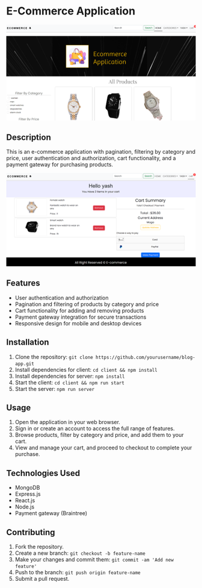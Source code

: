 # E-Commerce Application

![Home Page](/Images/e-commerce-landingpage.png)

## Description

This is an e-commerce application with pagination, filtering by category and price, user authentication and authorization, cart functionality, and a payment gateway for purchasing products.

![Cart Page](/Images/cart-page.png)

## Features

- User authentication and authorization
- Pagination and filtering of products by category and price
- Cart functionality for adding and removing products
- Payment gateway integration for secure transactions
- Responsive design for mobile and desktop devices

## Installation

1. Clone the repository: `git clone https://github.com/yourusername/blog-app.git`
2. Install dependencies for client: `cd client && npm install`
3. Install dependencies for server: `npm install`
4. Start the client: `cd client && npm run start`
5. Start the server: `npm run server`

## Usage

1. Open the application in your web browser.
2. Sign in or create an account to access the full range of features.
3. Browse products, filter by category and price, and add them to your cart.
4. View and manage your cart, and proceed to checkout to complete your purchase.

## Technologies Used

- MongoDB
- Express.js
- React.js
- Node.js
- Payment gateway (Braintree)

## Contributing

1. Fork the repository.
2. Create a new branch: `git checkout -b feature-name`
3. Make your changes and commit them: `git commit -am 'Add new feature'`
4. Push to the branch: `git push origin feature-name`
5. Submit a pull request.
